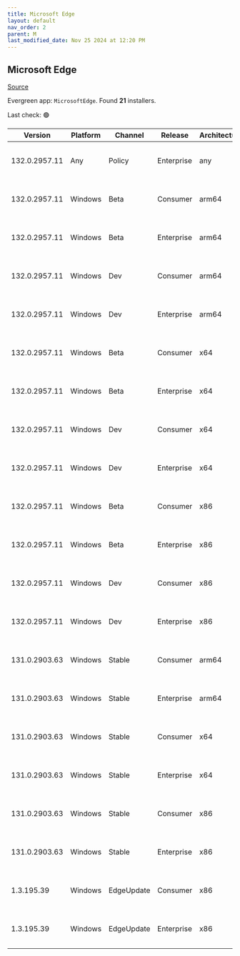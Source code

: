```yaml
---
title: Microsoft Edge
layout: default
nav_order: 2
parent: M
last_modified_date: Nov 25 2024 at 12:20 PM
---
```


## Microsoft Edge

[Source](https://www.microsoft.com/edge)

Evergreen app: `MicrosoftEdge`. Found **21** installers.

Last check: 🟢

| Version       | Platform | Channel    | Release    | Architecture | Hash                                                             | URI                                                                                                                                                                                                                                                                                                                      |
| ------------- | -------- | ---------- | ---------- | ------------ | ---------------------------------------------------------------- | ------------------------------------------------------------------------------------------------------------------------------------------------------------------------------------------------------------------------------------------------------------------------------------------------------------------------ |
| 132.0.2957.11 | Any      | Policy     | Enterprise | any          | 6D356DE194EFB90F84BD86BE30A3340EF460A8F2AA55ACA64F17720E0A7B0219 | [https://msedge.sf.dl.delivery.mp.microsoft.com/filestreamingservice/files/50da135b-da53-4ea2-865d-8ab7a60b0fca/MicrosoftEdgePolicyTemplates.cab](https://msedge.sf.dl.delivery.mp.microsoft.com/filestreamingservice/files/50da135b-da53-4ea2-865d-8ab7a60b0fca/MicrosoftEdgePolicyTemplates.cab)                       |
| 132.0.2957.11 | Windows  | Beta       | Consumer   | arm64        | 546DE0D379B8F3E970C57EC7634E49EC58B53DE53379822A1EF29E2AD2E3A276 | [https://msedge.sf.dl.delivery.mp.microsoft.com/filestreamingservice/files/878d08cd-4334-4b98-9865-f29c6cc33dea/MicrosoftEdgeBetaEnterpriseARM64.msi](https://msedge.sf.dl.delivery.mp.microsoft.com/filestreamingservice/files/878d08cd-4334-4b98-9865-f29c6cc33dea/MicrosoftEdgeBetaEnterpriseARM64.msi)               |
| 132.0.2957.11 | Windows  | Beta       | Enterprise | arm64        | 546DE0D379B8F3E970C57EC7634E49EC58B53DE53379822A1EF29E2AD2E3A276 | [https://msedge.sf.dl.delivery.mp.microsoft.com/filestreamingservice/files/878d08cd-4334-4b98-9865-f29c6cc33dea/MicrosoftEdgeBetaEnterpriseARM64.msi](https://msedge.sf.dl.delivery.mp.microsoft.com/filestreamingservice/files/878d08cd-4334-4b98-9865-f29c6cc33dea/MicrosoftEdgeBetaEnterpriseARM64.msi)               |
| 132.0.2957.11 | Windows  | Dev        | Consumer   | arm64        | 76D3EF350F3E88D42C60629AEA23A7BD9524A1A2860DC14D013A72AE4B419845 | [https://msedge.sf.dl.delivery.mp.microsoft.com/filestreamingservice/files/b157a018-2d8c-4d4b-806a-fe4424f1fdc1/MicrosoftEdgeDevEnterpriseARM64.msi](https://msedge.sf.dl.delivery.mp.microsoft.com/filestreamingservice/files/b157a018-2d8c-4d4b-806a-fe4424f1fdc1/MicrosoftEdgeDevEnterpriseARM64.msi)                 |
| 132.0.2957.11 | Windows  | Dev        | Enterprise | arm64        | 76D3EF350F3E88D42C60629AEA23A7BD9524A1A2860DC14D013A72AE4B419845 | [https://msedge.sf.dl.delivery.mp.microsoft.com/filestreamingservice/files/b157a018-2d8c-4d4b-806a-fe4424f1fdc1/MicrosoftEdgeDevEnterpriseARM64.msi](https://msedge.sf.dl.delivery.mp.microsoft.com/filestreamingservice/files/b157a018-2d8c-4d4b-806a-fe4424f1fdc1/MicrosoftEdgeDevEnterpriseARM64.msi)                 |
| 132.0.2957.11 | Windows  | Beta       | Consumer   | x64          | 844E8FDA4F498C3CCD90F0149ECA289D935F1604E62B7AD944AED5FDC33FE516 | [https://msedge.sf.dl.delivery.mp.microsoft.com/filestreamingservice/files/4b07313e-c794-4acb-8e83-458366219ace/MicrosoftEdgeBetaEnterpriseX64.msi](https://msedge.sf.dl.delivery.mp.microsoft.com/filestreamingservice/files/4b07313e-c794-4acb-8e83-458366219ace/MicrosoftEdgeBetaEnterpriseX64.msi)                   |
| 132.0.2957.11 | Windows  | Beta       | Enterprise | x64          | 844E8FDA4F498C3CCD90F0149ECA289D935F1604E62B7AD944AED5FDC33FE516 | [https://msedge.sf.dl.delivery.mp.microsoft.com/filestreamingservice/files/4b07313e-c794-4acb-8e83-458366219ace/MicrosoftEdgeBetaEnterpriseX64.msi](https://msedge.sf.dl.delivery.mp.microsoft.com/filestreamingservice/files/4b07313e-c794-4acb-8e83-458366219ace/MicrosoftEdgeBetaEnterpriseX64.msi)                   |
| 132.0.2957.11 | Windows  | Dev        | Consumer   | x64          | 2E1D2FBAD09A7F41123391C4502474874F3EF2F6525F87AA07F19D9DD0C6BC2C | [https://msedge.sf.dl.delivery.mp.microsoft.com/filestreamingservice/files/4a600673-d40b-449e-9697-c01ee7e34353/MicrosoftEdgeDevEnterpriseX64.msi](https://msedge.sf.dl.delivery.mp.microsoft.com/filestreamingservice/files/4a600673-d40b-449e-9697-c01ee7e34353/MicrosoftEdgeDevEnterpriseX64.msi)                     |
| 132.0.2957.11 | Windows  | Dev        | Enterprise | x64          | 2E1D2FBAD09A7F41123391C4502474874F3EF2F6525F87AA07F19D9DD0C6BC2C | [https://msedge.sf.dl.delivery.mp.microsoft.com/filestreamingservice/files/4a600673-d40b-449e-9697-c01ee7e34353/MicrosoftEdgeDevEnterpriseX64.msi](https://msedge.sf.dl.delivery.mp.microsoft.com/filestreamingservice/files/4a600673-d40b-449e-9697-c01ee7e34353/MicrosoftEdgeDevEnterpriseX64.msi)                     |
| 132.0.2957.11 | Windows  | Beta       | Consumer   | x86          | CADD06758AA41F491EA92B4B2271D589BB8D783C25884C60FF2984DB0C8B271F | [https://msedge.sf.dl.delivery.mp.microsoft.com/filestreamingservice/files/1fdcdd62-c457-4ee5-81ed-9357abdac567/MicrosoftEdgeBetaEnterpriseX86.msi](https://msedge.sf.dl.delivery.mp.microsoft.com/filestreamingservice/files/1fdcdd62-c457-4ee5-81ed-9357abdac567/MicrosoftEdgeBetaEnterpriseX86.msi)                   |
| 132.0.2957.11 | Windows  | Beta       | Enterprise | x86          | CADD06758AA41F491EA92B4B2271D589BB8D783C25884C60FF2984DB0C8B271F | [https://msedge.sf.dl.delivery.mp.microsoft.com/filestreamingservice/files/1fdcdd62-c457-4ee5-81ed-9357abdac567/MicrosoftEdgeBetaEnterpriseX86.msi](https://msedge.sf.dl.delivery.mp.microsoft.com/filestreamingservice/files/1fdcdd62-c457-4ee5-81ed-9357abdac567/MicrosoftEdgeBetaEnterpriseX86.msi)                   |
| 132.0.2957.11 | Windows  | Dev        | Consumer   | x86          | 5C9C87954EE497C9B5DC24A0EE54B7AB55A3EFCAEA0F03935BCA3313DB2C2CAD | [https://msedge.sf.dl.delivery.mp.microsoft.com/filestreamingservice/files/e3f08148-9316-4955-a372-3a47838d2e49/MicrosoftEdgeDevEnterpriseX86.msi](https://msedge.sf.dl.delivery.mp.microsoft.com/filestreamingservice/files/e3f08148-9316-4955-a372-3a47838d2e49/MicrosoftEdgeDevEnterpriseX86.msi)                     |
| 132.0.2957.11 | Windows  | Dev        | Enterprise | x86          | 5C9C87954EE497C9B5DC24A0EE54B7AB55A3EFCAEA0F03935BCA3313DB2C2CAD | [https://msedge.sf.dl.delivery.mp.microsoft.com/filestreamingservice/files/e3f08148-9316-4955-a372-3a47838d2e49/MicrosoftEdgeDevEnterpriseX86.msi](https://msedge.sf.dl.delivery.mp.microsoft.com/filestreamingservice/files/e3f08148-9316-4955-a372-3a47838d2e49/MicrosoftEdgeDevEnterpriseX86.msi)                     |
| 131.0.2903.63 | Windows  | Stable     | Consumer   | arm64        | 547FFBD5886ACFC825AABF83D9A709CABC3F8DCF46AD8D8D0A4DEEEF71E01C1A | [https://msedge.sf.dl.delivery.mp.microsoft.com/filestreamingservice/files/db6fcc2b-8439-4480-a6d1-4c2be73fe249/MicrosoftEdgeEnterpriseARM64.msi](https://msedge.sf.dl.delivery.mp.microsoft.com/filestreamingservice/files/db6fcc2b-8439-4480-a6d1-4c2be73fe249/MicrosoftEdgeEnterpriseARM64.msi)                       |
| 131.0.2903.63 | Windows  | Stable     | Enterprise | arm64        | 547FFBD5886ACFC825AABF83D9A709CABC3F8DCF46AD8D8D0A4DEEEF71E01C1A | [https://msedge.sf.dl.delivery.mp.microsoft.com/filestreamingservice/files/db6fcc2b-8439-4480-a6d1-4c2be73fe249/MicrosoftEdgeEnterpriseARM64.msi](https://msedge.sf.dl.delivery.mp.microsoft.com/filestreamingservice/files/db6fcc2b-8439-4480-a6d1-4c2be73fe249/MicrosoftEdgeEnterpriseARM64.msi)                       |
| 131.0.2903.63 | Windows  | Stable     | Consumer   | x64          | 643D024CC13E23B94F83DCC8A2BF1CFB1579C83B1621941E98825E99E71B411A | [https://msedge.sf.dl.delivery.mp.microsoft.com/filestreamingservice/files/7ab0304e-1ecb-499d-b7bb-6e4a4058ad23/MicrosoftEdgeEnterpriseX64.msi](https://msedge.sf.dl.delivery.mp.microsoft.com/filestreamingservice/files/7ab0304e-1ecb-499d-b7bb-6e4a4058ad23/MicrosoftEdgeEnterpriseX64.msi)                           |
| 131.0.2903.63 | Windows  | Stable     | Enterprise | x64          | 643D024CC13E23B94F83DCC8A2BF1CFB1579C83B1621941E98825E99E71B411A | [https://msedge.sf.dl.delivery.mp.microsoft.com/filestreamingservice/files/7ab0304e-1ecb-499d-b7bb-6e4a4058ad23/MicrosoftEdgeEnterpriseX64.msi](https://msedge.sf.dl.delivery.mp.microsoft.com/filestreamingservice/files/7ab0304e-1ecb-499d-b7bb-6e4a4058ad23/MicrosoftEdgeEnterpriseX64.msi)                           |
| 131.0.2903.63 | Windows  | Stable     | Consumer   | x86          | F2F240637C1B9074FB23ADCC231ECDEA8B7A5E5A67978058ECAD3EC985941EAF | [https://msedge.sf.dl.delivery.mp.microsoft.com/filestreamingservice/files/a0817e3f-6fcc-41f9-89b8-a329a9368df1/MicrosoftEdgeEnterpriseX86.msi](https://msedge.sf.dl.delivery.mp.microsoft.com/filestreamingservice/files/a0817e3f-6fcc-41f9-89b8-a329a9368df1/MicrosoftEdgeEnterpriseX86.msi)                           |
| 131.0.2903.63 | Windows  | Stable     | Enterprise | x86          | F2F240637C1B9074FB23ADCC231ECDEA8B7A5E5A67978058ECAD3EC985941EAF | [https://msedge.sf.dl.delivery.mp.microsoft.com/filestreamingservice/files/a0817e3f-6fcc-41f9-89b8-a329a9368df1/MicrosoftEdgeEnterpriseX86.msi](https://msedge.sf.dl.delivery.mp.microsoft.com/filestreamingservice/files/a0817e3f-6fcc-41f9-89b8-a329a9368df1/MicrosoftEdgeEnterpriseX86.msi)                           |
| 1.3.195.39    | Windows  | EdgeUpdate | Consumer   | x86          | FD424062FF3983D0EDD6C47AB87343A15E52902533E3D5F33F1B0222F940721C | [https://msedge.sf.dl.delivery.mp.microsoft.com/filestreamingservice/files/b5a71362-9d7c-4f63-94a1-f388964140e1/MicrosoftEdgeUpdateSetup_X86_1.3.195.39.exe](https://msedge.sf.dl.delivery.mp.microsoft.com/filestreamingservice/files/b5a71362-9d7c-4f63-94a1-f388964140e1/MicrosoftEdgeUpdateSetup_X86_1.3.195.39.exe) |
| 1.3.195.39    | Windows  | EdgeUpdate | Enterprise | x86          | FD424062FF3983D0EDD6C47AB87343A15E52902533E3D5F33F1B0222F940721C | [https://msedge.sf.dl.delivery.mp.microsoft.com/filestreamingservice/files/b5a71362-9d7c-4f63-94a1-f388964140e1/MicrosoftEdgeUpdateSetup_X86_1.3.195.39.exe](https://msedge.sf.dl.delivery.mp.microsoft.com/filestreamingservice/files/b5a71362-9d7c-4f63-94a1-f388964140e1/MicrosoftEdgeUpdateSetup_X86_1.3.195.39.exe) |
